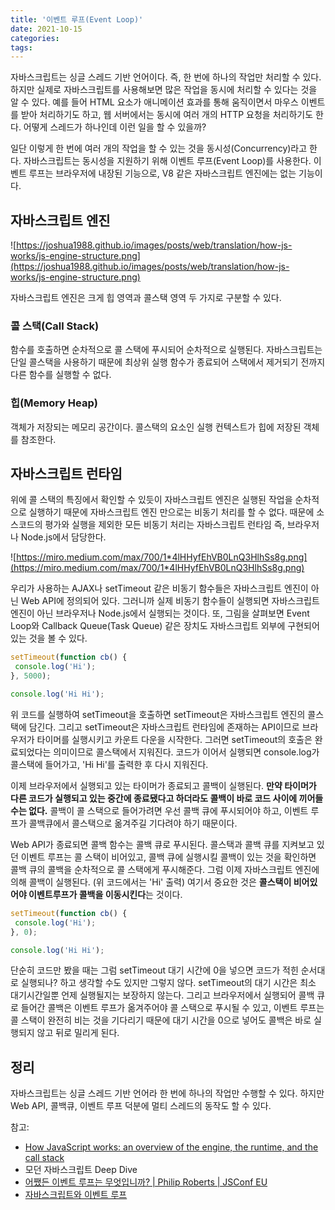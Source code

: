 ```yaml
---
title: '이벤트 루프(Event Loop)'
date: 2021-10-15
categories:
tags:
---
```



자바스크립트는 싱글 스레드 기반 언어이다. 즉, 한 번에 하나의 작업만 처리할 수 있다. 하지만 실제로 자바스크립트를 사용해보면 많은 작업을 동시에 처리할 수 있다는 것을 알 수 있다. 예를 들어 HTML 요소가 애니메이션 효과를 통해 움직이면서 마우스 이벤트를 받아 처리하기도 하고, 웹 서버에서는 동시에 여러 개의 HTTP 요청을 처리하기도 한다. 어떻게 스레드가 하나인데 이런 일을 할 수 있을까?

일단 이렇게 한 번에 여러 개의 작업을 할 수 있는 것을 동시성(Concurrency)라고 한다. 자바스크립트는 동시성을 지원하기 위해 이벤트 루프(Event Loop)를 사용한다. 이벤트 루프는 브라우저에 내장된 기능으로, V8 같은 자바스크립트 엔진에는 없는 기능이다.

## 자바스크립트 엔진

![https://joshua1988.github.io/images/posts/web/translation/how-js-works/js-engine-structure.png](https://joshua1988.github.io/images/posts/web/translation/how-js-works/js-engine-structure.png)

자바스크립트 엔진은 크게 힙 영역과 콜스택 영역 두 가지로 구분할 수 있다.

### 콜 스택(Call Stack)

함수를 호출하면 순차적으로 콜 스택에 푸시되어 순차적으로 실행된다. 자바스크립트는 단일 콜스택을 사용하기 때문에 최상위 실행 함수가 종료되어 스택에서 제거되기 전까지 다른 함수를 실행할 수 없다.

### 힙(Memory Heap)

객체가 저장되는 메모리 공간이다. 콜스택의 요소인 실행 컨텍스트가 힙에 저장된 객체를 참조한다.

## 자바스크립트 런타임

위에 콜 스택의 특징에서 확인할 수 있듯이 자바스크립트 엔진은 실행된 작업을 순차적으로 실행하기 때문에 자바스크립트 엔진 만으로는 비동기 처리를 할 수 없다. 때문에 소스코드의 평가와 실행을 제외한 모든 비동기 처리는 자바스크립트 런타임 즉, 브라우저나 Node.js에서 담당한다.

![https://miro.medium.com/max/700/1*4lHHyfEhVB0LnQ3HlhSs8g.png](https://miro.medium.com/max/700/1*4lHHyfEhVB0LnQ3HlhSs8g.png)

우리가 사용하는 AJAX나 setTimeout 같은 비동기 함수들은 자바스크립트 엔진이 아닌 Web API에 정의되어 있다. 그러니까 실제 비동기 함수들이 실행되면 자바스크립트 엔진이 아닌 브라우저나 Node.js에서 실행되는 것이다. 또, 그림을 살펴보면 Event Loop와 Callback Queue(Task Queue) 같은 장치도 자바스크립트 외부에 구현되어 있는 것을 볼 수 있다.

```jsx
setTimeout(function cb() {
 console.log('Hi');
}, 5000);

console.log('Hi Hi');
```

위 코드를 실행하여 setTimeout을 호출하면 setTimeout은 자바스크립트 엔진의 콜스택에 담긴다. 그리고 setTimeout은 자바스크립트 런타임에 존재하는 API이므로 브라우저가 타이머를 실행시키고 카운트 다운을 시작한다. 그러면 setTimeout의 호출은 완료되었다는 의미이므로 콜스택에서 지워진다. 코드가 이어서 실행되면 console.log가 콜스택에 들어가고,  'Hi Hi'를 출력한 후 다시 지워진다.

이제 브라우저에서 실행되고 있는 타이머가 종료되고 콜백이 실행된다. **만약 타이머가 다른 코드가 실행되고 있는 중간에 종료됐다고 하더라도 콜백이 바로 코드 사이에 끼어들 수는 없다.** 콜백이 콜 스택으로 들어가려면 우선 콜백 큐에 푸시되어야 하고, 이벤트 루프가 콜백큐에서 콜스택으로 옮겨주길 기다려야 하기 때문이다.

Web API가 종료되면 콜백 함수는 콜백 큐로 푸시된다. 콜스택과 콜백 큐를 지켜보고 있던 이벤트 루프는 콜 스택이 비어있고, 콜백 큐에 실행시킬 콜백이 있는 것을 확인하면 콜백 큐의 콜백을 순차적으로 콜 스택에게 푸시해준다. 그럼 이제 자바스크립트 엔진에 의해 콜백이 실행된다. (위 코드에서는 'Hi' 출력) 여기서 중요한 것은 **콜스택이 비어있어야 이벤트루프가 콜백을 이동시킨다**는 것이다.

```jsx
setTimeout(function cb() {
 console.log('Hi');
}, 0);

console.log('Hi Hi');
```

단순히 코드만 봤을 때는 그럼 setTimeout 대기 시간에 0을 넣으면 코드가 적힌 순서대로 실행되나? 하고 생각할 수도 있지만 그렇지 않다. setTimeout의 대기 시간은 최소 대기시간일뿐 언제 실행될지는 보장하지 않는다. 그리고 브라우저에서 실행되어 콜백 큐로 들어간 콜백은 이벤트 루프가 옮겨주어야 콜 스택으로 푸시될 수 있고, 이벤트 루프는 콜 스택이 완전히 비는 것을 기다리기 때문에 대기 시간을 0으로 넣어도 콜백은 바로 실행되지 않고 뒤로 밀리게 된다.

## 정리

자바스크립트는 싱글 스레드 기반 언어라 한 번에 하나의 작업만 수행할 수 있다. 하지만 Web API, 콜백큐, 이벤트 루프 덕분에 멀티 스레드의 동작도 할 수 있다.

참고:

- [How JavaScript works: an overview of the engine, the runtime, and the call stack](https://blog.sessionstack.com/how-does-javascript-actually-work-part-1-b0bacc073cf)
- 모던 자바스크립트 Deep Dive
- [어쨌든 이벤트 루프는 무엇입니까? | Philip Roberts | JSConf EU](https://www.youtube.com/watch?v=8aGhZQkoFbQ)
- [자바스크립트와 이벤트 루프](https://meetup.toast.com/posts/89)
